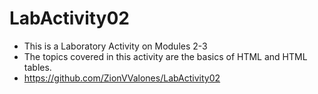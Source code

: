 # LabActivity02
- This is a Laboratory Activity on Modules 2-3
- The topics covered in this activity are the basics of HTML and HTML tables.
- https://github.com/ZionVValones/LabActivity02

